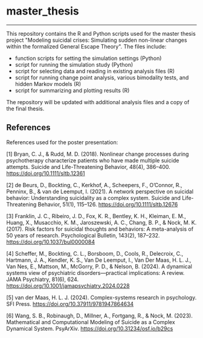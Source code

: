 # master_thesis
-------------------------
This repository contains the R and Python scripts used for the master thesis project "Modeling suicidal crises: Simulating sudden non-linear changes within the formalized General Escape Theory". The files include:

- function scripts for setting the simulation settings (Python)
- script for running the simulation study (Python)
- script for selecting data and reading in existing analysis files (R)
- script for running change point analysis, various bimodality tests, and hidden Markov models (R)
- script for summarizing and plotting results (R)

The repository will be updated with additional analysis files and a copy of the final thesis.

## References
References used for the poster presentation:

[1] Bryan, C. J., & Rudd, M. D. (2018). Nonlinear change processes during psychotherapy characterize patients who have made multiple suicide attempts. Suicide and Life-Threatening Behavior, 48(4), 386–400. https://doi.org/10.1111/sltb.12361

[2] de Beurs, D., Bockting, C., Kerkhof, A., Scheepers, F., O’Connor, R., Penninx, B., & van de Leemput, I. (2021). A network perspective on suicidal behavior: Understanding suicidality as a complex system. Suicide and Life-Threatening Behavior, 51(1), 115–126. https://doi.org/10.1111/sltb.12676

[3] Franklin, J. C., Ribeiro, J. D., Fox, K. R., Bentley, K. H., Kleiman, E. M., Huang, X., Musacchio, K. M., Jaroszewski, A. C., Chang, B. P., & Nock, M. K. (2017). Risk factors for suicidal thoughts and behaviors: A meta-analysis of 50 years of research. Psychological Bulletin, 143(2), 187–232. https://doi.org/10.1037/bul0000084

[4] Scheffer, M., Bockting, C. L., Borsboom, D., Cools, R., Delecroix, C., Hartmann, J. A., Kendler, K. S., Van De Leemput, I., Van Der Maas, H. L. J., Van Nes, E., Mattson, M., McGorry, P. D., & Nelson, B. (2024). A dynamical systems view of psychiatric disorders—practical implications: A review. JAMA Psychiatry, 81(6), 624. https://doi.org/10.1001/jamapsychiatry.2024.0228

[5] van der Maas, H. L. J. (2024). Complex-systems research in psychology. SFI Press. https://doi.org/10.37911/9781947864634

[6] Wang, S. B., Robinaugh, D., Millner, A., Fortgang, R., & Nock, M. (2023). Mathematical and Computational Modeling of Suicide as a Complex Dynamical System. PsyArXiv. https://doi.org/10.31234/osf.io/b29cs
